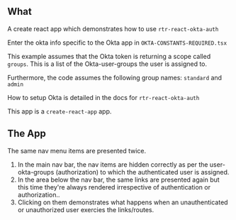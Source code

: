 
## What
A create react app which demonstrates how to use `rtr-react-okta-auth`

Enter the okta info specific to the Okta app in `OKTA-CONSTANTS-REQUIRED.tsx`

This example assumes that the Okta token is returning a scope called `groups`. This is a list of the Okta-user-groups the user is assigned to.

Furthermore, the code assumes the following group names:
`standard` and `admin`

How to setup Okta is detailed in the docs for `rtr-react-okta-auth`

This app is a `create-react-app` app.

## The App
The same nav menu items are presented twice.
1. In the main nav bar, the nav items are hidden correctly as per the user-okta-groups (authorization) to which the authenticated user is assigned.
2. In the area below the nav bar, the same links are presented again but this time they're always rendered irrespective of authentication or authorization..
3. Clicking on them demonstrates what happens when an unauthenticated or unauthorized user exercies the links/routes.

